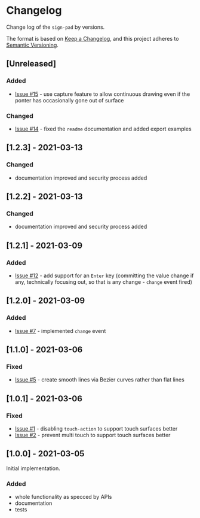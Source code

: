 # Changelog

Change log of the `sign-pad` by versions.

The format is based on [Keep a Changelog](https://keepachangelog.com/en/1.0.0/),
and this project adheres to [Semantic Versioning](https://semver.org/spec/v2.0.0.html).

## [Unreleased]
### Added
- [Issue #15](https://github.com/gullerya/sign-pad/issues/15) - use capture feature to allow continuous drawing even if the ponter has occasionally gone out of surface
### Changed
- [Issue #14](https://github.com/gullerya/sign-pad/issues/14) - fixed the `readme` documentation and added export examples

## [1.2.3] - 2021-03-13
### Changed
- documentation improved and security process added

## [1.2.2] - 2021-03-13
### Changed
- documentation improved and security process added

## [1.2.1] - 2021-03-09
### Added
- [Issue #12](https://github.com/gullerya/sign-pad/issues/12) - add support for an `Enter` key (committing the value change if any, technically focusing out, so that is any change - `change` event fired)

## [1.2.0] - 2021-03-09
### Added
- [Issue #7](https://github.com/gullerya/sign-pad/issues/7) - implemented `change` event

## [1.1.0] - 2021-03-06
### Fixed
- [Issue #5](https://github.com/gullerya/sign-pad/issues/5) - create smooth lines via Bezier curves rather than flat lines

## [1.0.1] - 2021-03-06
### Fixed
- [Issue #1](https://github.com/gullerya/sign-pad/issues/1) - disabling `touch-action` to support touch surfaces better
- [Issue #2](https://github.com/gullerya/sign-pad/issues/2) - prevent multi touch to support touch surfaces better

## [1.0.0] - 2021-03-05

Initial implementation.
### Added
- whole functionality as specced by APIs
- documentation
- tests